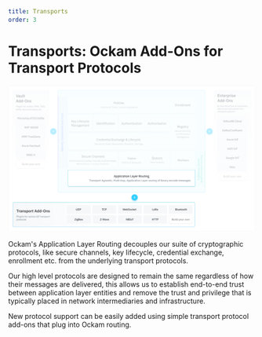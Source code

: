 ```yaml
title: Transports
order: 3
```

# Transports: Ockam Add-Ons for Transport Protocols

![Ockam](./assets/ockam-features-routing.png)

Ockam's Application Layer Routing decouples our suite of cryptographic
protocols, like secure channels, key lifecycle, credential exchange, enrollment
etc. from the underlying transport protocols.

Our high level protocols are designed to remain the same regardless of how
their messages are delivered, this allows us to establish end-to-end trust
between application layer entities and remove the trust and privilege that is
typically placed in network intermediaries and infrastructure.

New protocol support can be easily added using simple transport protocol
add-ons that plug into Ockam routing.
